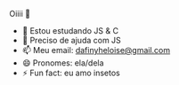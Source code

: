 Oiiii 👋

- 🔭 Estou estudando JS & C
- 🤔 Preciso de ajuda com JS
- 📫 Meu email: dafinyheloise@gmail.com
- 😄 Pronomes: ela/dela
- ⚡ Fun fact: eu amo insetos


